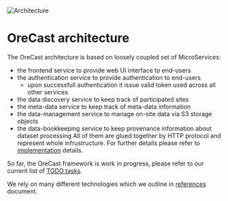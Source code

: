 ![Architecture](images/OreCastInfrastructure.png)

# OreCast architecture
The OreCast architecture is based on loosely coupled set of MicroServices:
- the frontend service to provide web UI interface to end-users
- the authentication service to provide authentication to end-users
  - upon successfull authentication it issue valid token used across all other
    services
- the data discovery service to keep track of participated sites
- the meta-data service to keep track of meta-data information
- the data-management service to manage on-site data via S3 storage objects
- the data-bookkeeping service to keep provenance information about dataset
  processing
All of them are glued together by HTTP protocol and represent whole
infrustructure. For further details please refer to [implementation](docs/implementation.md)
details.

So far, the OreCast framework is work in progress, please refer to our
current list of [TODO tasks](docs/TODO.md).

We rely on many different technologies which we outline in
[references](docs/references.md) document.
